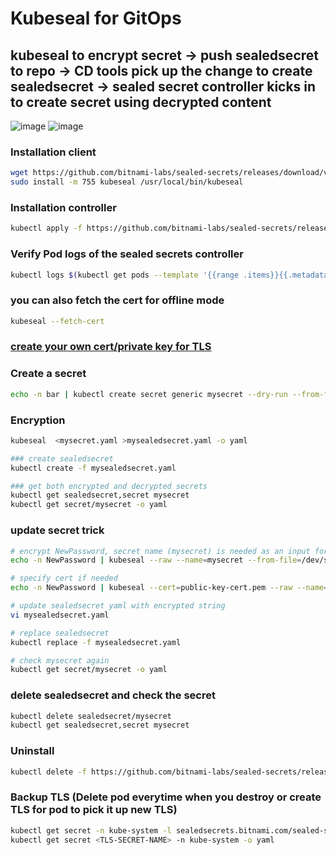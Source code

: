 # Kubeseal for GitOps

## kubeseal to encrypt secret -> push sealedsecret to repo -> CD tools pick up the change to create sealedsecret -> sealed secret controller kicks in to create secret using decrypted content

![image](https://user-images.githubusercontent.com/45472005/139449307-ece8e927-618c-41fa-89a5-6b0986d5e6d7.png)
![image](https://user-images.githubusercontent.com/45472005/139449335-48b185d9-628b-41ca-b03c-27d738fa1b55.png)


### Installation client
```bash
wget https://github.com/bitnami-labs/sealed-secrets/releases/download/v0.16.0/kubeseal-linux-amd64 -O kubeseal
sudo install -m 755 kubeseal /usr/local/bin/kubeseal
```

### Installation controller
```bash
kubectl apply -f https://github.com/bitnami-labs/sealed-secrets/releases/download/v0.16.0/controller.yaml
```

### Verify Pod logs of the sealed secrets controller
```bash
kubectl logs $(kubectl get pods --template '{{range .items}}{{.metadata.name}}{{"\n"}}{{end}}' -n kube-system -l name=sealed-secrets-controller) -n kube-system
```

### you can also fetch the cert for offline mode
```bash
kubeseal --fetch-cert
```

### [create your own cert/private key for TLS](https://github.com/bitnami-labs/sealed-secrets/blob/main/docs/bring-your-own-certificates.md)

### Create a secret
```bash
echo -n bar | kubectl create secret generic mysecret --dry-run --from-file=foo=/dev/stdin -o yaml >mysecret.yaml
```

### Encryption
```bash
kubeseal  <mysecret.yaml >mysealedsecret.yaml -o yaml

### create sealedsecret
kubectl create -f mysealedsecret.yaml

### get both encrypted and decrypted secrets
kubectl get sealedsecret,secret mysecret
kubectl get secret/mysecret -o yaml
```

### update secret trick
```bash
# encrypt NewPassword, secret name (mysecret) is needed as an input for encryption
echo -n NewPassword | kubeseal --raw --name=mysecret --from-file=/dev/stdin

# specify cert if needed
echo -n NewPassword | kubeseal --cert=public-key-cert.pem --raw --name=mysecret --from-file=/dev/stdin

# update sealedsecret yaml with encrypted string
vi mysealedsecret.yaml

# replace sealedsecret
kubectl replace -f mysealedsecret.yaml

# check mysecret again
kubectl get secret/mysecret -o yaml
```

### delete sealedsecret and check the secret
```bash
kubectl delete sealedsecret/mysecret
kubectl get sealedsecret,secret mysecret
```

### Uninstall
```bash
kubectl delete -f https://github.com/bitnami-labs/sealed-secrets/releases/download/v0.16.0/controller.yaml
```

### Backup TLS (Delete pod everytime when you destroy or create TLS for pod to pick it up new TLS)
```bash
kubectl get secret -n kube-system -l sealedsecrets.bitnami.com/sealed-secrets-key=active
kubectl get secret <TLS-SECRET-NAME> -n kube-system -o yaml
```
